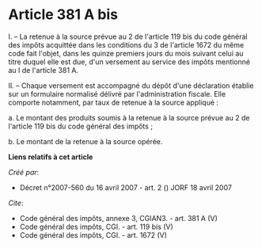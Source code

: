 # Article 381 A bis

I. – La retenue à la source prévue au 2 de l'article 119 bis du code général des impôts acquittée dans les conditions du 3 de
l'article 1672 du même code fait l'objet, dans les quinze premiers jours du mois suivant celui au titre duquel elle est due,
d'un versement au service des impôts mentionné au I de l'article 381 A.

II. – Chaque versement est accompagné du dépôt d'une déclaration établie sur un formulaire normalisé délivré par
l'administration fiscale. Elle comporte notamment, par taux de retenue à la source appliqué :

a. Le montant des produits soumis à la retenue à la source prévue au 2 de l'article 119 bis du code général des impôts ;

b. Le montant de la retenue à la source opérée.

**Liens relatifs à cet article**

_Créé par_:

  - Décret n°2007-560 du 16 avril 2007 - art. 2 () JORF 18 avril 2007

_Cite_:

  - Code général des impôts, annexe 3, CGIAN3. - art. 381 A (V)
  - Code général des impôts, CGI. - art. 119 bis (V)
  - Code général des impôts, CGI. - art. 1672 (V)
